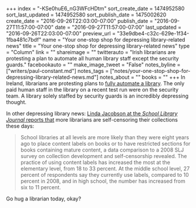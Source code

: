 +++
index = "-KSe0huE6_nG3WFcHDtm"
sort_create_date = 1474952580
sort_last_updated = 1474952580
sort_publish_date = 1475002620
create_date = "2016-09-26T22:03:00-07:00"
publish_date = "2016-09-27T11:57:00-07:00"
date = "2016-09-27T11:57:00-07:00"
last_updated = "2016-09-26T22:03:00-07:00"
preview_url = "33e9dbe4-c32c-629e-1f34-1fba481c7bdf"
name = "Your one-stop shop for depressing library-related news"
title = "Your one-stop shop for depressing library-related news"
type = "Column"
link = ""
shareimage = ""
twitterauto = "Irish librarians are protesting a plan to automate all human library staff except the security guards."
facebookauto = ""
make_image_tweet = "False"
notes_byline = ["writers/paul-constant.md"]
notes_tags = ["notes/your-one-stop-shop-for-depressing-library-related-news.md"]
notes_about = ""
books = ""
+++
In Ireland, librarians are protesting plans to [fully automate a library](http://www.irishtimes.com/news/social-affairs/librarians-protest-against-plans-to-automate-library-in-dun-laoghaire-1.2805067). The only paid human staff in the library on a recent test run were on the security team. A library solely staffed by security guards is an incredibly depressing thought.

In other depressing library news: [Linda Jacobson at the *School Library Journal* reports that](http://www.slj.com/2016/09/censorship/unnatural-selection-more-librarians-self-censoring/) more librarians are self-censoring their collections these days:

<blockquote>School libraries at all levels are more likely than they were eight years ago to place content labels on books or to have restricted sections for books containing mature content, a data comparison to a 2008 SLJ survey on collection development and self-censorship revealed. The practice of using content labels has increased the most at the elementary level, from 18 to 33 percent. At the middle school level, 27 percent of respondents say they currently use labels, compared to 10 percent in 2008, and in high school, the number has increased from six to 11 percent.</blockquote>

Go hug a librarian today, okay?
